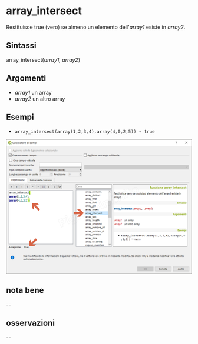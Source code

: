 # array_intersect

Restituisce true (vero) se almeno un elemento dell'_array1_ esiste in _array2_.

## Sintassi

array_intersect(_array1, array2_)

## Argomenti

* _array1_ un array
* _array2_ un altro array

## Esempi

* `array_intersect(array(1,2,3,4),array(4,0,2,5)) → true`

![](/img/arrays/array_intersect/array_intersect1.png)

## nota bene

--

## osservazioni

--